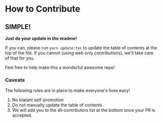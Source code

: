 # How to Contribute

## SIMPLE!
**Just do your update in the readme!**

If you can, please run `yarn update:toc` to update the table of contents at the top of the file.  If you cannot (using web only contributions), we'll take care of that for you.

Feel free to help make this a wonderful awesome repo!

### Caveats
The following rules are in place to make everyone's lives easy!

1. No blatant self-promotion
2. Do not manually update the table of contents
3. We will add you to the all-contributors list at the bottom once your PR is accepted.
